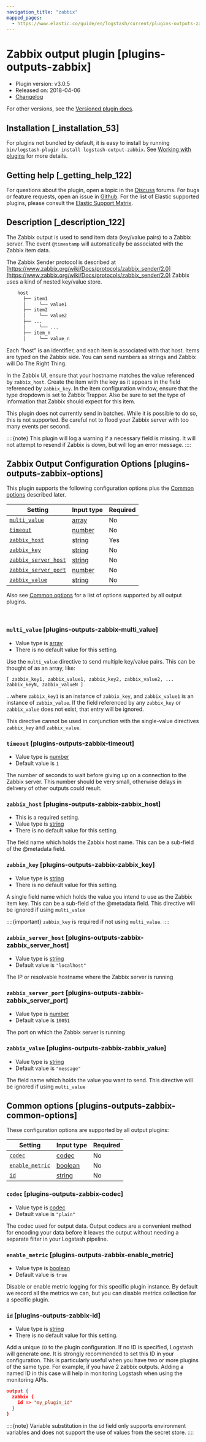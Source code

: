```yaml
---
navigation_title: "zabbix"
mapped_pages:
  - https://www.elastic.co/guide/en/logstash/current/plugins-outputs-zabbix.html
---
```


# Zabbix output plugin [plugins-outputs-zabbix]


* Plugin version: v3.0.5
* Released on: 2018-04-06
* [Changelog](https://github.com/logstash-plugins/logstash-output-zabbix/blob/v3.0.5/CHANGELOG.md)

For other versions, see the [Versioned plugin docs](logstash-docs://reference/output-zabbix-index.md).

## Installation [_installation_53]

For plugins not bundled by default, it is easy to install by running `bin/logstash-plugin install logstash-output-zabbix`. See [Working with plugins](/reference/working-with-plugins.md) for more details.


## Getting help [_getting_help_122]

For questions about the plugin, open a topic in the [Discuss](http://discuss.elastic.co) forums. For bugs or feature requests, open an issue in [Github](https://github.com/logstash-plugins/logstash-output-zabbix). For the list of Elastic supported plugins, please consult the [Elastic Support Matrix](https://www.elastic.co/support/matrix#logstash_plugins).


## Description [_description_122]

The Zabbix output is used to send item data (key/value pairs) to a Zabbix server.  The event `@timestamp` will automatically be associated with the Zabbix item data.

The Zabbix Sender protocol is described at [https://www.zabbix.org/wiki/Docs/protocols/zabbix_sender/2.0](https://www.zabbix.org/wiki/Docs/protocols/zabbix_sender/2.0) Zabbix uses a kind of nested key/value store.

```txt
    host
      ├── item1
      │     └── value1
      ├── item2
      │     └── value2
      ├── ...
      │     └── ...
      ├── item_n
      │     └── value_n
```

Each "host" is an identifier, and each item is associated with that host. Items are typed on the Zabbix side.  You can send numbers as strings and Zabbix will Do The Right Thing.

In the Zabbix UI, ensure that your hostname matches the value referenced by `zabbix_host`. Create the item with the key as it appears in the field referenced by `zabbix_key`.  In the item configuration window, ensure that the type dropdown is set to Zabbix Trapper. Also be sure to set the type of information that Zabbix should expect for this item.

This plugin does not currently send in batches.  While it is possible to do so, this is not supported.  Be careful not to flood your Zabbix server with too many events per second.

::::{note}
This plugin will log a warning if a necessary field is missing. It will not attempt to resend if Zabbix is down, but will log an error message.
::::



## Zabbix Output Configuration Options [plugins-outputs-zabbix-options]

This plugin supports the following configuration options plus the [Common options](#plugins-outputs-zabbix-common-options) described later.

| Setting | Input type | Required |
| --- | --- | --- |
| [`multi_value`](#plugins-outputs-zabbix-multi_value) | [array](/reference/configuration-file-structure.md#array) | No |
| [`timeout`](#plugins-outputs-zabbix-timeout) | [number](/reference/configuration-file-structure.md#number) | No |
| [`zabbix_host`](#plugins-outputs-zabbix-zabbix_host) | [string](/reference/configuration-file-structure.md#string) | Yes |
| [`zabbix_key`](#plugins-outputs-zabbix-zabbix_key) | [string](/reference/configuration-file-structure.md#string) | No |
| [`zabbix_server_host`](#plugins-outputs-zabbix-zabbix_server_host) | [string](/reference/configuration-file-structure.md#string) | No |
| [`zabbix_server_port`](#plugins-outputs-zabbix-zabbix_server_port) | [number](/reference/configuration-file-structure.md#number) | No |
| [`zabbix_value`](#plugins-outputs-zabbix-zabbix_value) | [string](/reference/configuration-file-structure.md#string) | No |

Also see [Common options](#plugins-outputs-zabbix-common-options) for a list of options supported by all output plugins.

 

### `multi_value` [plugins-outputs-zabbix-multi_value]

* Value type is [array](/reference/configuration-file-structure.md#array)
* There is no default value for this setting.

Use the `multi_value` directive to send multiple key/value pairs. This can be thought of as an array, like:

`[ zabbix_key1, zabbix_value1, zabbix_key2, zabbix_value2, ... zabbix_keyN, zabbix_valueN ]`

…​where `zabbix_key1` is an instance of `zabbix_key`, and `zabbix_value1` is an instance of `zabbix_value`.  If the field referenced by any `zabbix_key` or `zabbix_value` does not exist, that entry will be ignored.

This directive cannot be used in conjunction with the single-value directives `zabbix_key` and `zabbix_value`.


### `timeout` [plugins-outputs-zabbix-timeout]

* Value type is [number](/reference/configuration-file-structure.md#number)
* Default value is `1`

The number of seconds to wait before giving up on a connection to the Zabbix server. This number should be very small, otherwise delays in delivery of other outputs could result.


### `zabbix_host` [plugins-outputs-zabbix-zabbix_host]

* This is a required setting.
* Value type is [string](/reference/configuration-file-structure.md#string)
* There is no default value for this setting.

The field name which holds the Zabbix host name. This can be a sub-field of the @metadata field.


### `zabbix_key` [plugins-outputs-zabbix-zabbix_key]

* Value type is [string](/reference/configuration-file-structure.md#string)
* There is no default value for this setting.

A single field name which holds the value you intend to use as the Zabbix item key. This can be a sub-field of the @metadata field. This directive will be ignored if using `multi_value`

::::{important}
`zabbix_key` is required if not using `multi_value`.
::::



### `zabbix_server_host` [plugins-outputs-zabbix-zabbix_server_host]

* Value type is [string](/reference/configuration-file-structure.md#string)
* Default value is `"localhost"`

The IP or resolvable hostname where the Zabbix server is running


### `zabbix_server_port` [plugins-outputs-zabbix-zabbix_server_port]

* Value type is [number](/reference/configuration-file-structure.md#number)
* Default value is `10051`

The port on which the Zabbix server is running


### `zabbix_value` [plugins-outputs-zabbix-zabbix_value]

* Value type is [string](/reference/configuration-file-structure.md#string)
* Default value is `"message"`

The field name which holds the value you want to send. This directive will be ignored if using `multi_value`



## Common options [plugins-outputs-zabbix-common-options]

These configuration options are supported by all output plugins:

| Setting | Input type | Required |
| --- | --- | --- |
| [`codec`](#plugins-outputs-zabbix-codec) | [codec](/reference/configuration-file-structure.md#codec) | No |
| [`enable_metric`](#plugins-outputs-zabbix-enable_metric) | [boolean](/reference/configuration-file-structure.md#boolean) | No |
| [`id`](#plugins-outputs-zabbix-id) | [string](/reference/configuration-file-structure.md#string) | No |

### `codec` [plugins-outputs-zabbix-codec]

* Value type is [codec](/reference/configuration-file-structure.md#codec)
* Default value is `"plain"`

The codec used for output data. Output codecs are a convenient method for encoding your data before it leaves the output without needing a separate filter in your Logstash pipeline.


### `enable_metric` [plugins-outputs-zabbix-enable_metric]

* Value type is [boolean](/reference/configuration-file-structure.md#boolean)
* Default value is `true`

Disable or enable metric logging for this specific plugin instance. By default we record all the metrics we can, but you can disable metrics collection for a specific plugin.


### `id` [plugins-outputs-zabbix-id]

* Value type is [string](/reference/configuration-file-structure.md#string)
* There is no default value for this setting.

Add a unique `ID` to the plugin configuration. If no ID is specified, Logstash will generate one. It is strongly recommended to set this ID in your configuration. This is particularly useful when you have two or more plugins of the same type. For example, if you have 2 zabbix outputs. Adding a named ID in this case will help in monitoring Logstash when using the monitoring APIs.

```json
output {
  zabbix {
    id => "my_plugin_id"
  }
}
```

::::{note}
Variable substitution in the `id` field only supports environment variables and does not support the use of values from the secret store.
::::




